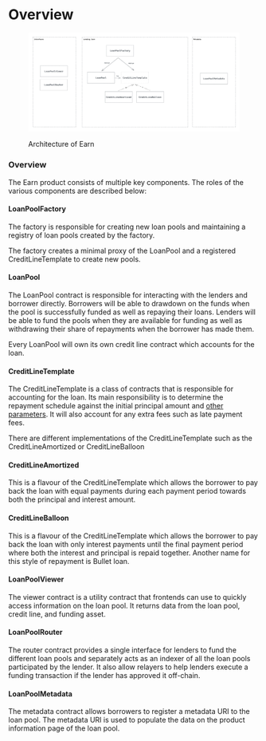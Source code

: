 # Overview

<figure><img src="../.gitbook/assets/image.png" alt=""><figcaption><p>Architecture of Earn</p></figcaption></figure>

### Overview

The Earn product consists of multiple key components. The roles of the various components are described below:

#### LoanPoolFactory

The factory is responsible for creating new loan pools and maintaining a registry of loan pools created by the factory.&#x20;

The factory creates a minimal proxy of the LoanPool and a registered CreditLineTemplate to create new pools.

#### LoanPool

The LoanPool contract is responsible for interacting with the lenders and borrower directly. Borrowers will be able to drawdown on the funds when the pool is successfully funded as well as repaying their loans. Lenders will be able to fund the pools when they are available for funding as well as withdrawing their share of repayments when the borrower has made them.

Every LoanPool will own its own credit line contract which accounts for the loan.

#### CreditLineTemplate

The CreditLineTemplate is a class of contracts that is responsible for accounting for the loan. Its main responsibility is to determine the repayment schedule against the initial principal amount and [other parameters](glossary.md). It will also account for any extra fees such as late payment fees.&#x20;

There are different implementations of the CreditLineTemplate such as the CreditLineAmortized or CreditLineBalloon

#### CreditLineAmortized

This is a flavour of the CreditLineTemplate which allows the borrower to pay back the loan with equal payments during each payment period towards both the principal and interest amount.

#### CreditLineBalloon

This is a flavour of the CreditLineTemplate which allows the borrower to pay back the loan with only interest payments until the final payment period where both the interest and principal is repaid together. Another name for this style of repayment is Bullet loan.

#### LoanPoolViewer

The viewer contract is a utility contract that frontends can use to quickly access information on the loan pool. It returns data from the loan pool, credit line, and funding asset.

#### LoanPoolRouter

The router contract provides a single interface for lenders to fund the different loan pools and separately acts as an indexer of all the loan pools participated by the lender. It also allow relayers to help lenders execute a funding transaction if the lender has approved it off-chain.

#### LoanPoolMetadata

The metadata contract allows borrowers to register a metadata URI to the loan pool. The metadata URI is used to populate the data on the product information page of the loan pool.

